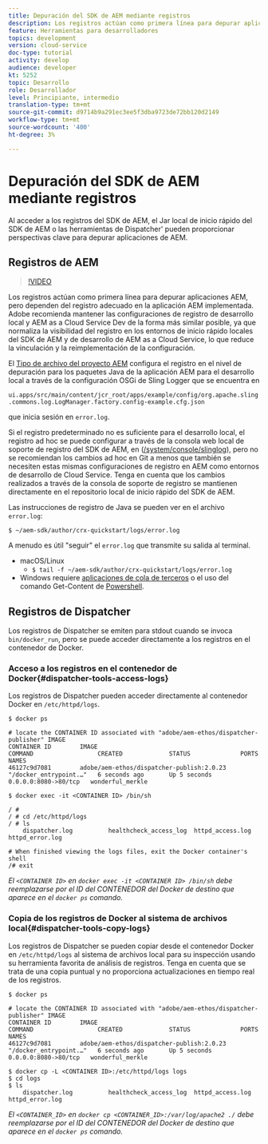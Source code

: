 ```yaml
---
title: Depuración del SDK de AEM mediante registros
description: Los registros actúan como primera línea para depurar aplicaciones AEM, pero dependen del registro adecuado en la aplicación AEM implementada.
feature: Herramientas para desarrolladores
topics: development
version: cloud-service
doc-type: tutorial
activity: develop
audience: developer
kt: 5252
topic: Desarrollo
role: Desarrollador
level: Principiante, intermedio
translation-type: tm+mt
source-git-commit: d9714b9a291ec3ee5f3dba9723de72bb120d2149
workflow-type: tm+mt
source-wordcount: '400'
ht-degree: 3%

---
```



# Depuración del SDK de AEM mediante registros

Al acceder a los registros del SDK de AEM, el Jar local de inicio rápido del SDK de AEM o las herramientas de Dispatcher&#39; pueden proporcionar perspectivas clave para depurar aplicaciones de AEM.

## Registros de AEM

>[!VIDEO](https://video.tv.adobe.com/v/34334/?quality=12&learn=on)

Los registros actúan como primera línea para depurar aplicaciones AEM, pero dependen del registro adecuado en la aplicación AEM implementada. Adobe recomienda mantener las configuraciones de registro de desarrollo local y AEM as a Cloud Service Dev de la forma más similar posible, ya que normaliza la visibilidad del registro en los entornos de inicio rápido locales del SDK de AEM y de desarrollo de AEM as a Cloud Service, lo que reduce la vinculación y la reimplementación de la configuración.

El [Tipo de archivo del proyecto AEM](https://github.com/adobe/aem-project-archetype) configura el registro en el nivel de depuración para los paquetes Java de la aplicación AEM para el desarrollo local a través de la configuración OSGi de Sling Logger que se encuentra en

`ui.apps/src/main/content/jcr_root/apps/example/config/org.apache.sling.commons.log.LogManager.factory.config-example.cfg.json`

que inicia sesión en `error.log`.

Si el registro predeterminado no es suficiente para el desarrollo local, el registro ad hoc se puede configurar a través de la consola web local de soporte de registro del SDK de AEM, en ([/system/console/slinglog](http://localhost:4502/system/console/slinglog)), pero no se recomiendan los cambios ad hoc en Git a menos que también se necesiten estas mismas configuraciones de registro en AEM como entornos de desarrollo de Cloud Service. Tenga en cuenta que los cambios realizados a través de la consola de soporte de registro se mantienen directamente en el repositorio local de inicio rápido del SDK de AEM.

Las instrucciones de registro de Java se pueden ver en el archivo `error.log`:

```
$ ~/aem-sdk/author/crx-quickstart/logs/error.log
```

A menudo es útil &quot;seguir&quot; el `error.log` que transmite su salida al terminal.

+ macOS/Linux
   + `$ tail -f ~/aem-sdk/author/crx-quickstart/logs/error.log`
+ Windows requiere [aplicaciones de cola de terceros](https://stackoverflow.com/questions/187587/a-windows-equivalent-of-the-unix-tail-command) o el uso del comando Get-Content de [Powershell](https://stackoverflow.com/a/46444596/133936).

## Registros de Dispatcher

Los registros de Dispatcher se emiten para stdout cuando se invoca `bin/docker_run`, pero se puede acceder directamente a los registros en el contenedor de Docker.

### Acceso a los registros en el contenedor de Docker{#dispatcher-tools-access-logs}

Los registros de Dispatcher pueden acceder directamente al contenedor Docker en `/etc/httpd/logs`.

```shell
$ docker ps

# locate the CONTAINER ID associated with "adobe/aem-ethos/dispatcher-publisher" IMAGE
CONTAINER ID        IMAGE                                       COMMAND                  CREATED             STATUS              PORTS                  NAMES
46127c9d7081        adobe/aem-ethos/dispatcher-publish:2.0.23   "/docker_entrypoint.…"   6 seconds ago       Up 5 seconds        0.0.0.0:8080->80/tcp   wonderful_merkle

$ docker exec -it <CONTAINER ID> /bin/sh

/ # 
/ # cd /etc/httpd/logs
/ # ls
    dispatcher.log          healthcheck_access_log  httpd_access.log        httpd_error.log

# When finished viewing the logs files, exit the Docker container's shell
/# exit
```

_El  `<CONTAINER ID>` en  `docker exec -it <CONTAINER ID> /bin/sh` debe reemplazarse por el ID del CONTENEDOR del Docker de destino que aparece en el  `docker ps` comando._


### Copia de los registros de Docker al sistema de archivos local{#dispatcher-tools-copy-logs}

Los registros de Dispatcher se pueden copiar desde el contenedor Docker en `/etc/httpd/logs` al sistema de archivos local para su inspección usando su herramienta favorita de análisis de registros. Tenga en cuenta que se trata de una copia puntual y no proporciona actualizaciones en tiempo real de los registros.

```shell
$ docker ps

# locate the CONTAINER ID associated with "adobe/aem-ethos/dispatcher-publisher" IMAGE
CONTAINER ID        IMAGE                                       COMMAND                  CREATED             STATUS              PORTS                  NAMES
46127c9d7081        adobe/aem-ethos/dispatcher-publish:2.0.23   "/docker_entrypoint.…"   6 seconds ago       Up 5 seconds        0.0.0.0:8080->80/tcp   wonderful_merkle

$ docker cp -L <CONTAINER ID>:/etc/httpd/logs logs 
$ cd logs
$ ls
    dispatcher.log          healthcheck_access_log  httpd_access.log        httpd_error.log
```

_El  `<CONTAINER_ID>` en  `docker cp <CONTAINER_ID>:/var/log/apache2 ./` debe reemplazarse por el ID del CONTENEDOR del Docker de destino que aparece en el  `docker ps` comando._
